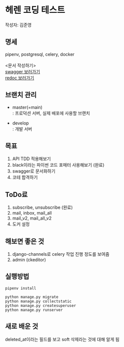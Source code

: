 # 헤렌 코딩 테스트

작성자: 김준영

## 명세
pipenv, postgresql, celery, docker <br><br>
<문서 작성하기> <br>
[swagger 보러가기](http://api.localhost:8000/api-auth/login/?next=/api/v1/swagger) <br>
[redoc 보러가기](http://api.localhost:8000/api-auth/login/?next=/api/v1/redoc)


## 브랜치 관리
- master(=main) <br>
: 프로덕션 서버, 실제 배포에 사용할 브랜치 <br>

- develop <br>
: 개발 서버 <br>

## 목표
1. API TDD 적용해보기
2. black이라는 파이썬 코드 포매터 사용해보기 (완료)
3. swagger로 문서화하기
4. 코테 합격하기

## ToDo료
1. subscribe, unsubscribe (완료)
2. mail, inbox, mail_all
3. mail_v2, mail_all_v2
4. 도커 설정

## 해보면 좋은 것
1. django-channels로 celery 작업 진행 정도를 보여줌
2. admin (ckeditor)

## 실행방법
```shell script
pipenv install

python manage.py migrate
python manage.py collectstatic
python manage.py createsuperuser
python manage.py runserver
```

## 새로 배운 것
deleted_at이라는 필드를 보고 soft 삭제라는 것에 대해 알게 됨
